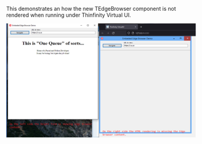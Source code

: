 This demonstrates an how the new TEdgeBrowser component is not rendered when running under Thinfinity Virtual UI.

<img src="https://github.com/gkoehn2020/ThinfinityEdgeBrowserDemo/blob/main/image1.png?raw=true" target="_blank" alt="image1.png">
